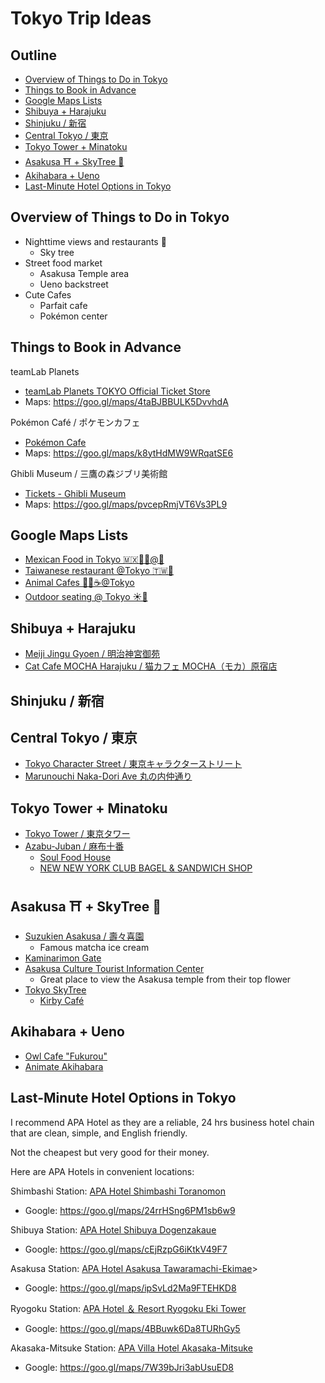 # Tokyo Trip Ideas

## Outline <!-- omit in toc -->

* [Overview of Things to Do in Tokyo](#overview-of-things-to-do-in-tokyo)
* [Things to Book in Advance](#things-to-book-in-advance)
* [Google Maps Lists](#google-maps-lists)
* [Shibuya + Harajuku](#shibuya--harajuku)
* [Shinjuku / 新宿](#shinjuku--新宿)
* [Central Tokyo / 東京](#central-tokyo--東京)
* [Tokyo Tower + Minatoku](#tokyo-tower--minatoku)
* [Asakusa ⛩️ + SkyTree 🗼](#asakusa-️--skytree-)
* [Akihabara + Ueno](#akihabara--ueno)
* [Last-Minute Hotel Options in Tokyo](#last-minute-hotel-options-in-tokyo)

## Overview of Things to Do in Tokyo

* Nighttime views and restaurants 🌃
  * Sky tree
* Street food market
  * Asakusa Temple area
  * Ueno backstreet
* Cute Cafes
  * Parfait cafe
  * Pokémon center

## Things to Book in Advance

teamLab Planets
* [teamLab Planets TOKYO Official Ticket Store](https://teamlabplanets.dmm.com/en)
* Maps: <https://goo.gl/maps/4taBJBBULK5DvvhdA>

Pokémon Café / ポケモンカフェ
* [Pokémon Cafe](https://www.pokemoncenter-online.com/cafe/en/)
* Maps: <https://goo.gl/maps/k8ytHdMW9WRqatSE6>

Ghibli Museum / 三鷹の森ジブリ美術館
* [Tickets - Ghibli Museum](https://www.ghibli-museum.jp/en/tickets/)
* Maps: <https://goo.gl/maps/pvcepRmjVT6Vs3PL9>

## Google Maps Lists

* [Mexican Food in Tokyo 🇲🇽🌯🌮@🗼](https://maps.app.goo.gl/xMz4EzwXyksNHzgJA)
* [Taiwanese restaurant @Tokyo 🇹🇼🗼](https://maps.app.goo.gl/ZLaaURbU1x1d6Dzy8)
* [Animal Cafes 🐶🐱☕️@Tokyo](https://maps.app.goo.gl/VAAjELR858Nqoeby5)
* [Outdoor seating @ Tokyo ☀️🗼](https://maps.app.goo.gl/BRqbbg1qeKdS7fzv8)

## Shibuya + Harajuku

* [Meiji Jingu Gyoen / 明治神宮御苑](https://goo.gl/maps/2efWmBbcMBayarNE7)
* [Cat Cafe MOCHA Harajuku / 猫カフェ MOCHA（モカ）原宿店](https://goo.gl/maps/za9zczHDKwiyYGZc7)

## Shinjuku / 新宿

## Central Tokyo / 東京

* [Tokyo Character Street / 東京キャラクターストリート](https://goo.gl/maps/NYK6bR13oZUigGdYA)
* [Marunouchi Naka-Dori Ave 丸の内仲通り](https://goo.gl/maps/zaxaFXnEjtHXMiDK6)

## Tokyo Tower + Minatoku

* [Tokyo Tower / 東京タワー](https://goo.gl/maps/DzuBAZK7j9yG6uUh8)
* [Azabu-Juban / 麻布十番](https://goo.gl/maps/Nu8zBGkAagxQJtuR8)
  * [Soul Food House](https://goo.gl/maps/t5WLU9kNTbWDpdLdA)
  * [NEW NEW YORK CLUB BAGEL & SANDWICH SHOP](https://goo.gl/maps/skxsWoP7Mz3ooeHj8)

## Asakusa ⛩️ + SkyTree 🗼

* [Suzukien Asakusa / 壽々喜園](https://maps.app.goo.gl/5KjYkA3bT34sz2kf7)
  * Famous matcha ice cream
* [Kaminarimon Gate](https://maps.app.goo.gl/YB99nJkL2xfJvQVv7)
* [Asakusa Culture Tourist Information Center](https://maps.app.goo.gl/sa7oUHoCq4HUTNQg8)
  * Great place to view the Asakusa temple from their top flower
* [Tokyo SkyTree](https://maps.app.goo.gl/73aAw9T4ERgMjbFT8)
  * [Kirby Café](https://maps.app.goo.gl/Vsn7vWcY8GqF3Ps99)

## Akihabara + Ueno

* [Owl Cafe "Fukurou"](https://maps.app.goo.gl/Kh5vMMZ1r6x88Jec6)
* [Animate Akihabara](https://maps.app.goo.gl/tWd91xwdjsyRuex36)

## Last-Minute Hotel Options in Tokyo

I recommend APA Hotel as they are a reliable, 24 hrs business hotel chain that are clean, simple, and English friendly.

Not the cheapest but very good for their money.

Here are APA Hotels in convenient locations:

Shimbashi Station: [APA Hotel Shimbashi Toranomon](https://www.apahotel.com/en/hotel/syutoken/tokyo/shimbashi-toranomon)
* Google: <https://goo.gl/maps/24rrHSng6PM1sb6w9>

Shibuya Station: [APA Hotel Shibuya Dogenzakaue](https://www.apahotel.com/en/hotel/syutoken/tokyo/shibuya-dougenzakaue)
* Google: <https://goo.gl/maps/cEjRzpG6iKtkV49F7>

Asakusa Station: [APA Hotel Asakusa Tawaramachi-Ekimae](https://www.apahotel.com/en/hotel/syutoken/tokyo/asakusa-tawaramachi-ekima)>
* Google: <https://goo.gl/maps/ipSvLd2Ma9FTEHKD8>

Ryogoku Station: [APA Hotel ＆ Resort Ryogoku Eki Tower](https://www.apahotel.com/en/hotel/shutoken/tokyo/ryogokueki-tower)
* Google: <https://goo.gl/maps/4BBuwk6Da8TURhGy5>

Akasaka-Mitsuke Station: [APA Villa Hotel Akasaka-Mitsuke](https://www.apahotel.com/en/hotel/syutoken/tokyo/akasakamitsuke)
* Google: <https://goo.gl/maps/7W39bJri3abUsuED8>
